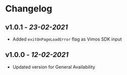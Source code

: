 # Changelog

## **v1.0.1** - *23-02-2021*
- Added `exitOnPageLoadError` flag as Vimos SDK input

## **v1.0.0** - *12-02-2021*
- Updated version for General Availability

